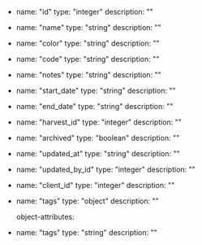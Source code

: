   - name: "id"
    type: "integer"
    description: ""

  - name: "name"
    type: "string"
    description: ""

  - name: "color"
    type: "string"
    description: ""

  - name: "code"
    type: "string"
    description: ""

  - name: "notes"
    type: "string"
    description: ""

  - name: "start_date"
    type: "string"
    description: ""

  - name: "end_date"
    type: "string"
    description: ""

  - name: "harvest_id"
    type: "integer"
    description: ""

  - name: "archived"
    type: "boolean"
    description: ""

  - name: "updated_at"
    type: "string"
    description: ""

  - name: "updated_by_id"
    type: "integer"
    description: ""

  - name: "client_id"
    type: "integer"
    description: ""

  - name: "tags"
    type: "object"
    description: ""

    object-attributes: 
  - name: "tags"
    type: "string"
    description: ""

